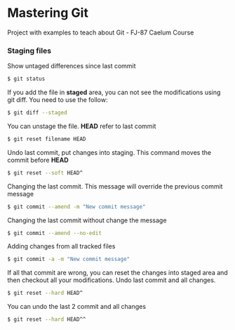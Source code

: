 # Mastering Git

Project with examples to teach about Git - FJ-87 Caelum Course

### Staging files

Show untaged differences since last commit

```bash
$ git status
```

If you add the file in **staged** area, you can not see the modifications using git diff. You need to use the follow:

```bash
$ git diff --staged
```

You can unstage the file. **HEAD** refer to last commit

```bash
$ git reset filename HEAD
```

Undo last commit, put changes into staging. This command moves the commit before **HEAD**

```bash
$ git reset --soft HEAD^
```

Changing the last commit. This message will override the previous commit message

```bash
$ git commit --amend -m "New commit message"
```

Changing the last commit without change the message

```bash
$ git commit --amend --no-edit
```

Adding changes from all tracked files

```bash
$ git commit -a -m "New commit message"
```

If all that commit are wrong, you can reset the changes into staged area and then checkout all your modifications. Undo last commit and all changes.

```bash
$ git reset --hard HEAD^
```

You can undo the last 2 commit and all changes

```bash
$ git reset --hard HEAD^^
```
